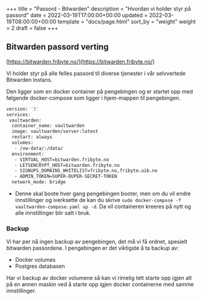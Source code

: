 +++
title = "Passord - Bitwarden"
description = "Hvordan vi holder styr på passord"
date = 2022-03-19T17:00:00+00:00
updated = 2022-03-19T08:00:00+00:00
template = "docs/page.html"
sort_by = "weight"
weight = 2
draft = false
+++

## Bitwarden passord verting

[https://bitwarden.fribyte.no/](https://bitwarden.fribyte.no/)

Vi holder styr på alle felles passord til diverse tjenester i vår selvvertede
Bitwarden instans.

Den ligger som en docker container på pengebingen og er startet opp med følgende
docker-compose som ligger i hjem-mappen til pengebingen.

```sh
version: '3'
services:
 vaultwarden:
  container_name: vaultwarden
  image: vaultwarden/server:latest
  restart: always
  volumes:
   - /vw-data/:/data/
  environment:
   - VIRTUAL_HOST=bitwarden.fribyte.no
   - LETSENCRYPT_HOST=bitwarden.fribyte.no
   - SIGNUPS_DOMAINS_WHITELIST=fribyte.no,fribyte.uib.no
   - ADMIN_TOKEN=SUPER-DUPER-SECRET-TOKEN
  network_mode: bridge
```

- Denne skal boote hver gang pengebingen booter, men om du vil endre
  innstillinger og iverksette de kan du skrive
  `sudo docker-compose -f vaultwarden-compose.yaml up -d`. Da vil containeren
  kreeres på nytt og alle innstillinger blir satt i bruk.

### Backup

Vi har per nå ingen backup av pengebingen, det må vi få ordnet, spesielt
bitwarden passordene. I pengebingen er det viktigste å ta backup av:

- Docker volumes
- Postgres databasen

Har vi backup av docker volumene så kan vi rimelig lett starte opp igjen alt på
en annen maskin ved å starte opp igjen docker containerne med samme
innstillinger.
